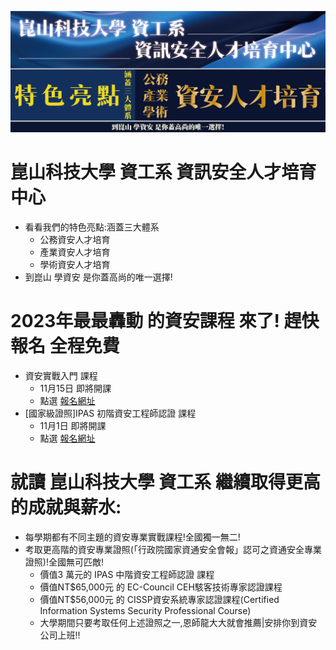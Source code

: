 
![ksusecurity](./ksusecurity.png)

# 崑山科技大學 資工系  資訊安全人才培育中心
- 看看我們的特色亮點:涵蓋三大體系
  - 公務資安人才培育
  - 產業資安人才培育
  - 學術資安人才培育
- 到崑山 學資安 是你蓋高尚的唯一選擇!

# 2023年最最轟動 的資安課程 來了!   趕快報名 全程免費
- 資安實戰入門 課程  
  - 11月15日 即將開課
  - 點選 [報名網址]() 
- [國家級證照]IPAS 初階資安工程師認證 課程  
  - 11月1日 即將開課
  - 點選 [報名網址]()

# 就讀 崑山科技大學 資工系 繼續取得更高的成就與薪水:
- 每學期都有不同主題的資安專業實戰課程!全國獨一無二!
- 考取更高階的資安專業證照(「行政院國家資通安全會報」認可之資通安全專業證照)!全國無可匹敵!
  - 價值3 萬元的 IPAS 中階資安工程師認證 課程
  - 價值NT$65,000元 的 EC-Council CEH駭客技術專家認證課程
  - 價值NT$56,000元 的 CISSP資安系統專家認證課程(Certified Information Systems Security Professional Course)
  - 大學期間只要考取任何上述證照之一,恩師龍大大就會推薦|安排你到資安公司上班!!
